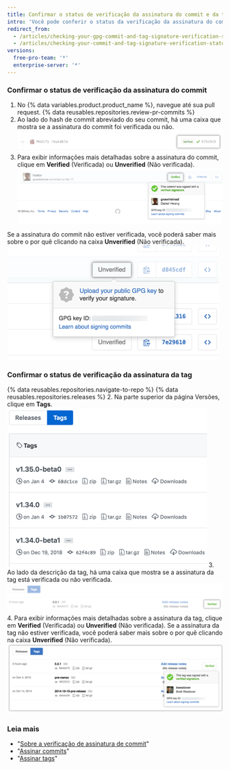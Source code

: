 ```yaml
---
title: Confirmar o status de verificação da assinatura do commit e da tag
intro: 'Você pode conferir o status da verificação da assinatura do commit e da tag no {% data variables.product.product_name %}.'
redirect_from:
  - /articles/checking-your-gpg-commit-and-tag-signature-verification-status/
  - /articles/checking-your-commit-and-tag-signature-verification-status
versions:
  free-pro-team: '*'
  enterprise-server: '*'
---
```


### Confirmar o status de verificação da assinatura do commit

1. No {% data variables.product.product_name %}, navegue até sua pull request.
{% data reusables.repositories.review-pr-commits %}
3. Ao lado do hash de commit abreviado do seu commit, há uma caixa que mostra se a assinatura do commit foi verificada ou não. ![Commit assinado](/assets/images/help/commits/gpg-signed-commit-verified-without-details.png)
4. Para exibir informações mais detalhadas sobre a assinatura do commit, clique em **Verified** (Verificada) ou **Unverified** (Não verificada). ![Commit assinado verificado](/assets/images/help/commits/gpg-signed-commit_verified_details.png)

Se a assinatura do commit não estiver verificada, você poderá saber mais sobre o por quê clicando na caixa **Unverified** (Não verificada). ![Commit assinado não verificado](/assets/images/help/commits/gpg-signed-commit-unverified-details.png)

### Confirmar o status de verificação da assinatura da tag

{% data reusables.repositories.navigate-to-repo %}
{% data reusables.repositories.releases %}
2. Na parte superior da página Versões, clique em **Tags**. ![Página de tags](/assets/images/help/releases/tags-list.png)
3. Ao lado da descrição da tag, há uma caixa que mostra se a assinatura da tag está verificada ou não verificada. ![assinatura de tag verificada](/assets/images/help/commits/gpg-signed-tag-verified.png)
4. Para exibir informações mais detalhadas sobre a assinatura da tag, clique em **Verified** (Verificada) ou **Unverified** (Não verificada). Se a assinatura da tag não estiver verificada, você poderá saber mais sobre o por quê clicando na caixa **Unverified** (Não verificada). ![Tag assinada verificada](/assets/images/help/commits/gpg-signed-tag-verified-details.png)

### Leia mais

- "[Sobre a verificação de assinatura de commit](/articles/about-commit-signature-verification)"
- "[Assinar commits](/articles/signing-commits)"
- "[Assinar tags](/articles/signing-tags)"
